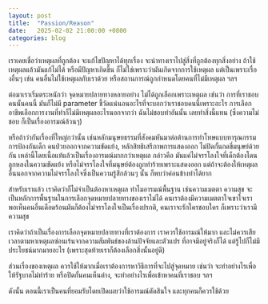 ```yaml
---
layout: post
title:  "Passion/Reason"
date:   2025-02-02 21:00:00 +0800
categories: blog
---
```

เราเคยเชื่อว่าเหตุผลที่ถูกต้อง จะแก้ไขปัญหาได้ทุกเรื่อง จะนำทางเราไปสู่สิ่งที่ถูกต้องทุกสิ่งอย่าง  ถ้าใช้เหตุผลแล้วมันแก้ไม่ได้ หรือมีปัญหาเกิดขึ้น ก็ไม่ใช่เพราะว่ามันเกิดจากการใช้เหตุผล แต่เป็นเพราะเรื่องอื่นๆ เช่น คนอื่นไม่ใช้เหตุผลกับเราด้วย หรือสถานการณ์ถูกกำหนดโดยคนที่ไม่มีเหตุผล ฯลฯ

ต่อมาเราเริ่มตระหนักว่า จุดหมายปลายทางหลายอย่าง ไม่ได้ถูกเลือกเพราะเหตุผล เช่นว่า การที่เราชอบคนนั้นคนนี้ มันก็ไม่มี parameter ชี้วัดแน่นอนอะไรที่จะบอกว่าเราชอบคนนี้เพราะอะไร การเลือกอาชีพเลือกการงานที่ทำก็ไม่มีเหตุผลอะไรนอกจากว่า ฉันไม่ชอบทำอันนั้น เลยทำสิ่งนี้แทน (ซึ่งความไม่ชอบ ก็เป็นเรื่องอารมณ์ล้วนๆ)

หรือถ้าว่ากันเรื่องที่ใหญ่กว่านั้น เช่นหลักมนุษยธรรมที่สังคมหันมาต่อต้านการทำโทษแบบทารุณกรรม การป้องกันเด็ก คนป่วยออกจากความขัดแย้ง, หลักสิทธิเสรีภาพการแสดงออก ไม่ปิดกั้นกดขี่มนุษย์ด้วยกัน  เหล่านี้โดยเนื้อแท้แล้วเป็นเรื่องอารมณ์มากกว่าเหตุผล กล่าวคือ มันแค่ไม่จรรโลงใจที่เด็กต้องโดนลูกหลงในความขัดแย้ง หรือไม่จรรโลงใจที่มนุษย์ต้องถูกทำร้ายเพราะแสดงออก แต่ถ้าจะต้องให้เหตุผลอื่นนอกจากความไม่จรรโลงใจซึ่งเป็นความรู้สึกล้วนๆ นั้น ก็พบว่าค่อนข้างทำได้ยาก

สำหรับเราแล้ว เราคิดว่าก็ไม่จำเป็นต้องหาเหตุผล ทำไมอารมณ์พื้นฐาน เช่นความเมตตา ความสุข จะเป็นหลักการพื้นฐานในการเลือกจุดหมายปลายทางของเราไม่ได้ คนเราต้องมีความเมตตาใจเขาใจเรา พอเห็นคนอื่นเดือดร้อนมันก็ต้องไม่จรรโลงใจเป็นเรื่องปรกติ, คนเราจะรักใครชอบใคร ก็เพราะว่าเรามีความสุข

เราคิดว่าถ้าเป็นเรื่องการเลือกจุดหมายปลายทางที่เราต้องการ เราควรใช้อารมณ์ให้มาก และไม่ควรเสียเวลาตามหาเหตุผลซ่อนเร้นจากความสัมพันธ์ของล้านปัจจัยและตัวแปร ที่อาจมีอยู่จริงก็ได้ แต่รู้ไปก็ไม่มีประโยชน์มากมายอะไร (เพราะสุดท้ายเราก็ต้องเลือกสิ่งนั้นอยู่ดี) 

ส่วนเรื่องของเหตุผล ควรใช้ให้มากเมื่อเราต้องการหาวิธีการที่จะไปสู่จุดหมาย เช่นว่า จะทำอย่างไรเพื่อให้รัฐบาลไม่ทำร้าย หรือปิดกั้นคนเห็นต่าง, จะทำอย่างไรเพื่อเข้าหาคนที่เราชอบ ฯลฯ 

ดังนั้น ตอนนี้เราเป็นคนที่ยอมรับโดยเปิดเผยว่าใช้อารมณ์ตัดสินใจ และทุกคนก็ควรใช้ด้วย